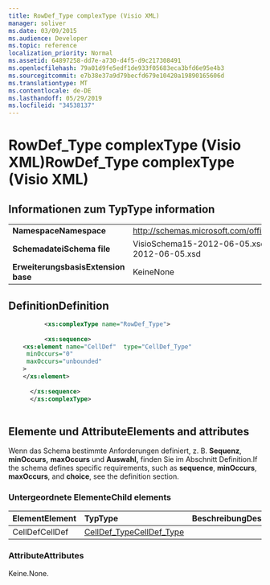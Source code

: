 ```yaml
---
title: RowDef_Type complexType (Visio XML)
manager: soliver
ms.date: 03/09/2015
ms.audience: Developer
ms.topic: reference
localization_priority: Normal
ms.assetid: 64897258-dd7e-a730-d4f5-d9c217308491
ms.openlocfilehash: 79a01d9fe5edf1de933f05683eca3bfd6e95e4b3
ms.sourcegitcommit: e7b38e37a9d79becfd679e10420a19890165606d
ms.translationtype: MT
ms.contentlocale: de-DE
ms.lasthandoff: 05/29/2019
ms.locfileid: "34538137"
---
```

# <a name="rowdef_type-complextype-visio-xml"></a><span data-ttu-id="70060-102">RowDef_Type complexType (Visio XML)</span><span class="sxs-lookup"><span data-stu-id="70060-102">RowDef_Type complexType (Visio XML)</span></span>

## <a name="type-information"></a><span data-ttu-id="70060-103">Informationen zum Typ</span><span class="sxs-lookup"><span data-stu-id="70060-103">Type information</span></span>

|||
|:-----|:-----|
|<span data-ttu-id="70060-104">**Namespace**</span><span class="sxs-lookup"><span data-stu-id="70060-104">**Namespace**</span></span> <br/> |http://schemas.microsoft.com/office/visio/2011/1/core  <br/> |
|<span data-ttu-id="70060-105">**Schemadatei**</span><span class="sxs-lookup"><span data-stu-id="70060-105">**Schema file**</span></span> <br/> |<span data-ttu-id="70060-106">VisioSchema15-2012-06-05.xsd</span><span class="sxs-lookup"><span data-stu-id="70060-106">VisioSchema15-2012-06-05.xsd</span></span>  <br/> |
|<span data-ttu-id="70060-107">**Erweiterungsbasis**</span><span class="sxs-lookup"><span data-stu-id="70060-107">**Extension base**</span></span> <br/> |<span data-ttu-id="70060-108">Keine</span><span class="sxs-lookup"><span data-stu-id="70060-108">None</span></span>  <br/> |
   
## <a name="definition"></a><span data-ttu-id="70060-109">Definition</span><span class="sxs-lookup"><span data-stu-id="70060-109">Definition</span></span>

```XML
          <xs:complexType name="RowDef_Type">
          
          <xs:sequence>
    <xs:element name="CellDef"  type="CellDef_Type"
     minOccurs="0"
     maxOccurs="unbounded"
    >
    </xs:element>
    
      </xs:sequence>
      </xs:complexType>
      
```

## <a name="elements-and-attributes"></a><span data-ttu-id="70060-110">Elemente und Attribute</span><span class="sxs-lookup"><span data-stu-id="70060-110">Elements and attributes</span></span>

<span data-ttu-id="70060-111">Wenn das Schema bestimmte Anforderungen definiert, z. B. **Sequenz**, **minOccurs,** **maxOccurs** und **Auswahl,** finden Sie im Abschnitt Definition.</span><span class="sxs-lookup"><span data-stu-id="70060-111">If the schema defines specific requirements, such as **sequence**, **minOccurs**, **maxOccurs**, and **choice**, see the definition section.</span></span> 
  
### <a name="child-elements"></a><span data-ttu-id="70060-112">Untergeordnete Elemente</span><span class="sxs-lookup"><span data-stu-id="70060-112">Child elements</span></span>

|<span data-ttu-id="70060-113">**Element**</span><span class="sxs-lookup"><span data-stu-id="70060-113">**Element**</span></span>|<span data-ttu-id="70060-114">**Typ**</span><span class="sxs-lookup"><span data-stu-id="70060-114">**Type**</span></span>|<span data-ttu-id="70060-115">**Beschreibung**</span><span class="sxs-lookup"><span data-stu-id="70060-115">**Description**</span></span>|
|:-----|:-----|:-----|
|<span data-ttu-id="70060-116">CellDef</span><span class="sxs-lookup"><span data-stu-id="70060-116">CellDef</span></span> <br/> |[<span data-ttu-id="70060-117">CellDef_Type</span><span class="sxs-lookup"><span data-stu-id="70060-117">CellDef_Type</span></span>](celldef_type-complextypevisio-xml.md) <br/> ||
   
### <a name="attributes"></a><span data-ttu-id="70060-118">Attribute</span><span class="sxs-lookup"><span data-stu-id="70060-118">Attributes</span></span>

<span data-ttu-id="70060-119">Keine.</span><span class="sxs-lookup"><span data-stu-id="70060-119">None.</span></span>
  


